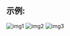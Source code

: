 ## 示例:
![img1](https://github.com/yyc123/jd-shop/blob/master/home.gif)
![img2](https://github.com/yyc123/jd-shop/blob/master/detail.gif)
![img3](https://github.com/yyc123/jd-shop/blob/master/pay.gif)